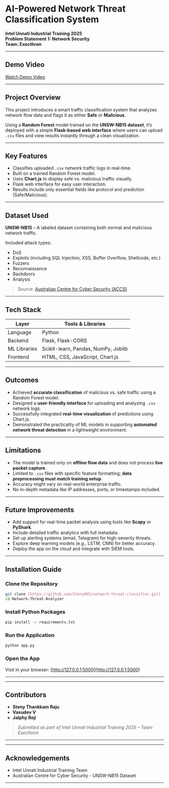 # AI-Powered Network Threat Classification System

**Intel Unnati Industrial Training 2025**  
**Problem Statement 1: Network Security**  
**Team: Execthron**

---

## Demo Video

 [Watch Demo Video](https://drive.google.com/file/d/1SIK_kruyaB2uLdFsY7iY5bJJZ7SaKgWz/view?usp=drivesdk)


---

##  Project Overview

This project introduces a smart traffic classification system that analyzes network flow data and flags it as either **Safe** or **Malicious**.

Using a **Random Forest** model trained on the **UNSW-NB15 dataset**, it’s deployed with a simple **Flask-based web interface** where users can upload `.csv` files and view results instantly through a clean visualization.

---

##  Key Features

-  Classifies uploaded `.csv` network traffic logs in real-time.
-  Built on a trained Random Forest model.  
-  Uses **Chart.js** to display safe vs. malicious traffic visually. 
-  Flask web interface for easy user interaction. 
-  Results include only essential fields like protocol and prediction (Safe/Malicious).

---

## Dataset Used

**UNSW-NB15** – A labeled dataset containing both normal and malicious network traffic.

Included attack types:

- DoS
- Exploits  (including SQL Injection, XSS, Buffer Overflow, Shellcode, etc.)
- Fuzzers
- Reconnaissance
- Backdoors
- Analysis

> Source: [Australian Centre for Cyber Security (ACCS)](https://www.unsw.adfa.edu.au/australian-centre-for-cyber-security/cybersecurity/ADFA-NB15-Datasets/)

---

##  Tech Stack

| Layer        | Tools & Libraries                    |
| ------------ | ------------------------------------ |
| Language     | Python                               |
| Backend      | Flask, Flask-CORS                    |
| ML Libraries | Scikit-learn, Pandas, NumPy, Joblib  |
| Frontend     | HTML, CSS, JavaScript, Chart.js      |

---

## Outcomes

- Achieved **accurate classification** of malicious vs. safe traffic using a Random Forest model.
- Designed a **user-friendly interface** for uploading and analyzing `.csv` network logs.
- Successfully integrated **real-time visualization** of predictions using Chart.js.
- Demonstrated the practicality of ML models in supporting **automated network threat detection** in a lightweight environment.


---

## Limitations

- The model is trained only on **offline flow data** and does not process **live packet capture**. 
- Limited to `.csv` files with specific feature formatting; **data preprocessing must match training setup**.  
- Accuracy might vary on real-world enterprise traffic.
- No in-depth metadata like IP addresses, ports, or timestamps included.

---

##  Future Improvements

- Add support for real-time packet analysis using tools like **Scapy** or **PyShark**. 
- Include detailed traffic analytics with full metadata.
- Set up alerting systems (email, Telegram) for high-severity threats. 
- Explore deep learning models (e.g., LSTM, CNN) for better accuracy. 
- Deploy the app on the cloud and integrate with SIEM tools.

---


##  Installation Guide

### Clone the Repository

```bash
git clone [https://github.com/Steny005/network-threat-classifier.git]
cd Network-Threat-Analyzer
```

### Install Python Packages

```bash
pip install -r requirements.txt
```

### Run the Application

```bash
python app.py
```

### Open the App

Visit in your browser:
[http://127.0.0.1:5000](http://127.0.0.1:5000)

---

---

## Contributors

* **Steny Thankkam Raju**
* **Vasudev V**
* **Jalphy Reji**

> *Submitted as part of Intel Unnati Industrial Training 2025 – Team Execthron*

---

---

## Acknowledgements

* Intel Unnati Industrial Training Team
* Australian Centre for Cyber Security - UNSW-NB15 Dataset

--- 
